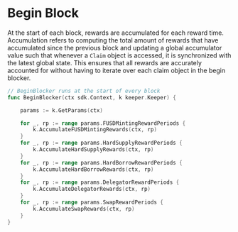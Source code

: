 <!--
order: 7
-->

# Begin Block

At the start of each block, rewards are accumulated for each reward time. Accumulation refers to computing the total amount of rewards that have accumulated since the previous block and updating a global accumulator value such that whenever a `Claim` object is accessed, it is synchronized with the latest global state. This ensures that all rewards are accurately accounted for without having to iterate over each claim object in the begin blocker.

```go
// BeginBlocker runs at the start of every block
func BeginBlocker(ctx sdk.Context, k keeper.Keeper) {

	params := k.GetParams(ctx)

	for _, rp := range params.FUSDMintingRewardPeriods {
		k.AccumulateFUSDMintingRewards(ctx, rp)
	}
	for _, rp := range params.HardSupplyRewardPeriods {
		k.AccumulateHardSupplyRewards(ctx, rp)
	}
	for _, rp := range params.HardBorrowRewardPeriods {
		k.AccumulateHardBorrowRewards(ctx, rp)
	}
	for _, rp := range params.DelegatorRewardPeriods {
		k.AccumulateDelegatorRewards(ctx, rp)
	}
	for _, rp := range params.SwapRewardPeriods {
		k.AccumulateSwapRewards(ctx, rp)
	}
}
```
